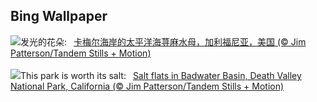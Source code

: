 ## Bing Wallpaper
![](https://www.bing.com/th?id=OHR.SeaNettles_ZH-CN1735729435_UHD.jpg&w=1000)发光的花朵:&nbsp;&ensp;[卡梅尔海岸的太平洋海荨麻水母，加利福尼亚，美国 (© Jim Patterson/Tandem Stills + Motion)](https://www.bing.com/th?id=OHR.SeaNettles_ZH-CN1735729435_UHD.jpg)
<br><br/>
![](https://www.bing.com/th?id=OHR.DeathValleySalt_EN-US1068737086_UHD.jpg&w=1000)This park is worth its salt:&nbsp;&ensp;[Salt flats in Badwater Basin, Death Valley National Park, California (© Jim Patterson/Tandem Stills + Motion)](https://www.bing.com/th?id=OHR.DeathValleySalt_EN-US1068737086_UHD.jpg)
<br><br/>
